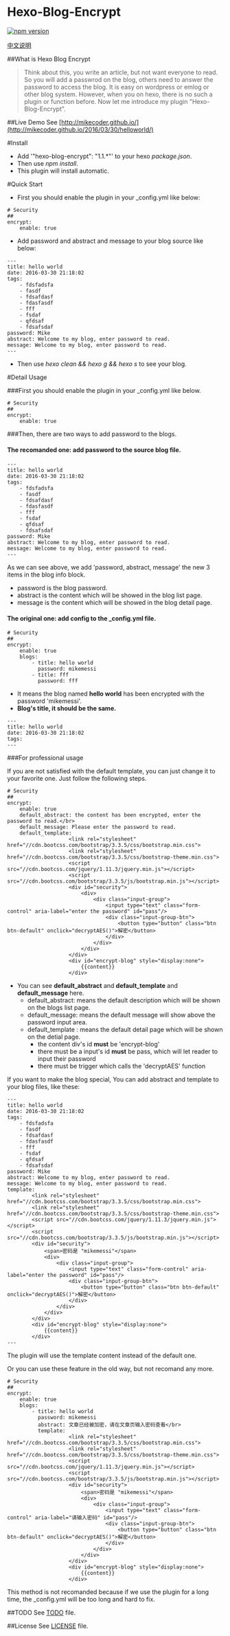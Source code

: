 Hexo-Blog-Encrypt
===
[![npm version](https://badge.fury.io/js/hexo-blog-encrypt.svg)](https://badge.fury.io/js/hexo-blog-encrypt)

[中文说明](./ReadMe.zh.md)

##What is Hexo Blog Encrypt
> Think about this, you write an article, but not want everyone to read. So you will add a passwrod on the blog, others need to answer the password to access the blog.
> It is easy on wordpress or emlog or other blog system. However, when you on hexo, there is no such a plugin or function before.
> Now let me introduce my plugin "Hexo-Blog-Encrypt".

##Live Demo
See [http://mikecoder.github.io/](http://mikecoder.github.io/2016/03/30/helloworld/)

#Install
+ Add '"hexo-blog-encrypt": "1.1.\*"' to your hexo *package.json*.
+ Then use *npm install*.
+ This plugin will install automatic.

#Quick Start
+ First you should enable the plugin in your _config.yml like below:

```
# Security
##
encrypt:
    enable: true
```

+ Add password and abstract and message to your blog source like below:

```
---
title: hello world
date: 2016-03-30 21:18:02
tags:
    - fdsfadsfa
    - fasdf
    - fdsafdasf
    - fdasfasdf
    - fff
    - fsdaf
    - qfdsaf
    - fdsafsdaf
password: Mike
abstract: Welcome to my blog, enter password to read.
message: Welcome to my blog, enter password to read.
---
```
+ Then use *hexo clean && hexo g && hexo s* to see your blog.

#Detail Usage

###First you should enable the plugin in your _config.yml like below.
```
# Security
##
encrypt:
    enable: true
```

###Then, there are two ways to add password to the blogs.

#### The recomanded one: add password to the source blog file.
```
---
title: hello world
date: 2016-03-30 21:18:02
tags:
    - fdsfadsfa
    - fasdf
    - fdsafdasf
    - fdasfasdf
    - fff
    - fsdaf
    - qfdsaf
    - fdsafsdaf
password: Mike
abstract: Welcome to my blog, enter password to read.
message: Welcome to my blog, enter password to read.
---
```
As we can see above, we add 'password, abstract, message' the new 3 items in the blog info block.
+ password is the blog password.
+ abstract is the content which will be showed in the blog list page.
+ message is the content which will be showed in the blog detail page.


#### The original one: add config to the _config.yml file.
```
# Security
##
encrypt:
    enable: true
    blogs:
        - title: hello world
          password: mikemessi
        - title: fff
          password: fff
```

+ It means the blog named **hello world** has been encrypted with the password 'mikemessi'.
+ **Blog's title, it should be the same.**

```
---
title: hello world
date: 2016-03-30 21:18:02
tags:
---
```

###For professional usage

If you are not satisfied with the default template, you can just change it to your favorite one. Just follow the following steps.

```
# Security
##
encrypt:
    enable: true
    default_abstract: the content has been encrypted, enter the password to read.</br>
    default_message: Please enter the password to read.
    default_template:
                    <link rel="stylesheet" href="//cdn.bootcss.com/bootstrap/3.3.5/css/bootstrap.min.css">
                    <link rel="stylesheet" href="//cdn.bootcss.com/bootstrap/3.3.5/css/bootstrap-theme.min.css">
                    <script src="//cdn.bootcss.com/jquery/1.11.3/jquery.min.js"></script>
                    <script src="//cdn.bootcss.com/bootstrap/3.3.5/js/bootstrap.min.js"></script>
                    <div id="security">
                        <div>
                            <div class="input-group">
                                <input type="text" class="form-control" aria-label="enter the password" id="pass"/>
                                <div class="input-group-btn">
                                    <button type="button" class="btn btn-default" onclick="decryptAES()">解密</button>
                                </div>
                            </div>
                        </div>
                    </div>
                    <div id="encrypt-blog" style="display:none">
                        {{content}}
                    </div>
```

+ You can see **default_abstract** and **default_template** and **default_message** here.
    + default_abstract: means the default description which will be shown on the blogs list page.
    + default_message: means the default message will show above the password input area.
    + default_template : means the default detail page which will be shown on the detial page.
        + the content div's id **must** be 'encrypt-blog'
        + there must be a input's id **must** be pass, which will let reader to input their password
        + there must be trigger which calls the 'decryptAES' function

If you want to make the blog special, You can add abstract and template to your blog files, like these:
```
---
title: hello world
date: 2016-03-30 21:18:02
tags:
    - fdsfadsfa
    - fasdf
    - fdsafdasf
    - fdasfasdf
    - fff
    - fsdaf
    - qfdsaf
    - fdsafsdaf
password: Mike
abstract: Welcome to my blog, enter password to read.
message: Welcome to my blog, enter password to read.
template:
        <link rel="stylesheet" href="//cdn.bootcss.com/bootstrap/3.3.5/css/bootstrap.min.css">
        <link rel="stylesheet" href="//cdn.bootcss.com/bootstrap/3.3.5/css/bootstrap-theme.min.css">
        <script src="//cdn.bootcss.com/jquery/1.11.3/jquery.min.js"></script>
        <script src="//cdn.bootcss.com/bootstrap/3.3.5/js/bootstrap.min.js"></script>
        <div id="security">
            <span>密码是 "mikemessi"</span>
            <div>
                <div class="input-group">
                    <input type="text" class="form-control" aria-label="enter the password" id="pass"/>
                    <div class="input-group-btn">
                        <button type="button" class="btn btn-default" onclick="decryptAES()">解密</button>
                    </div>
                </div>
            </div>
        </div>
        <div id="encrypt-blog" style="display:none">
            {{content}}
        </div>
---
```

The plugin will use the template content instead of the default one.

Or you can use these feature in the old way, but not recomand any more.

```
# Security
##
encrypt:
    enable: true
    blogs:
        - title: hello world
          password: mikemessi
          abstract: 文章已经被加密，请在文章页输入密码查看</br>
          template:
                    <link rel="stylesheet" href="//cdn.bootcss.com/bootstrap/3.3.5/css/bootstrap.min.css">
                    <link rel="stylesheet" href="//cdn.bootcss.com/bootstrap/3.3.5/css/bootstrap-theme.min.css">
                    <script src="//cdn.bootcss.com/jquery/1.11.3/jquery.min.js"></script>
                    <script src="//cdn.bootcss.com/bootstrap/3.3.5/js/bootstrap.min.js"></script>
                    <div id="security">
                        <span>密码是 "mikemessi"</span>
                        <div>
                            <div class="input-group">
                                <input type="text" class="form-control" aria-label="请输入密码" id="pass"/>
                                <div class="input-group-btn">
                                    <button type="button" class="btn btn-default" onclick="decryptAES()">解密</button>
                                </div>
                            </div>
                        </div>
                    </div>
                    <div id="encrypt-blog" style="display:none">
                        {{content}}
                    </div>

```

This method is not recomanded because if we use the plugin for a long time, the _config.yml will be too long and hard to fix.

##TODO
See [TODO](./TODO.md) file.

##License
See [LICENSE](./LICENSE) file.
